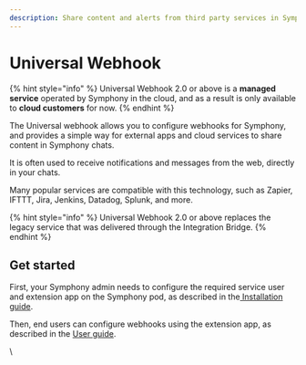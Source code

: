 ```yaml
---
description: Share content and alerts from third party services in Symphony chats
---
```


# Universal Webhook

{% hint style="info" %}
Universal Webhook 2.0 or above is a **managed service** operated by Symphony in the cloud, and as a result is only available to **cloud customers** for now.
{% endhint %}

The Universal webhook allows you to configure webhooks for Symphony, and provides a simple way for external apps and cloud services to share content in Symphony chats.

It is often used to receive notifications and messages from the web, directly in your chats.

Many popular services are compatible with this technology, such as Zapier, IFTTT, Jira, Jenkins, Datadog, Splunk, and more.

{% hint style="info" %}
Universal Webhook 2.0 or above replaces the legacy service that was delivered through the Integration Bridge.&#x20;
{% endhint %}

## Get started

First, your Symphony admin needs to configure the required service user and extension app on the Symphony pod, as described in the[ Installation guide](installation-guide.md).

Then, end users can configure webhooks using the extension app, as described in the [User guide](user-guide.md).

\
